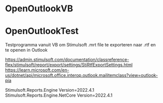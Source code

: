 # OpenOutlookVB
# OpenOutlookTest

Testprogramma vanuit VB om Stimulsoft .mrt file te exporteren naar .rtf en te openen in Outlook

https://admin.stimulsoft.com/documentation/classreference-flex/stimulsoft/report/export/settings/StiRtfExportSettings.html
https://learn.microsoft.com/en-us/dotnet/api/microsoft.office.interop.outlook.mailitemclass?view=outlook-pia

Stimulsoft.Reports.Engine Version=2022.4.1
Stimulsoft.Reports.Engine.NetCore Version=2022.4.1



